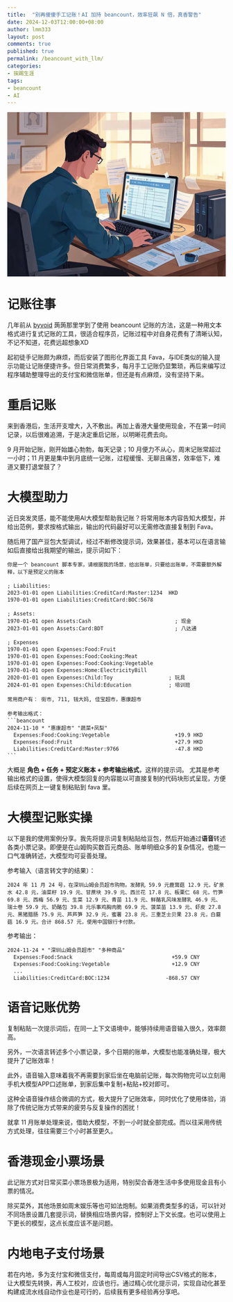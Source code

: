 ```yaml
---
title:  "别再傻傻手工记账！AI 加持 beancount，效率狂飙 N 倍，真香警告"
date: 2024-12-03T12:00:00+08:00
author: lmm333
layout: post
comments: true
published: true
permalink: /beancount_with_llm/
categories:
- 挨踢生涯
tags:
- beancount
- AI
---
```

![head_img.jpeg](../images/2024/2024-12-03-beancount_with_llm/head_img.jpeg)

# 记账往事
几年前从 [byvoid](https://byvoid.com/zht/blog/beancount-bookkeeping-1/) 蒟蒟那里学到了使用 beancount 记账的方法，这是一种用文本格式进行复式记账的工具，很适合程序员，记账过程中对自身花费有了清晰认知，不记不知道，花费远超想象XD
<!--more-->
起初徒手记账颇为麻烦，而后安装了图形化界面工具 Fava，与IDE类似的输入提示功能让记账便捷许多。但日常消费繁多，每月手工记账仍显繁琐，再后来编写过程序辅助整理导出的支付宝和微信账单，但还是有点麻烦，没有坚持下来。

# 重启记账
来到香港后，生活开支增大，入不敷出。再加上香港大量使用现金，不在第一时间记录，以后很难追溯，于是决定重启记账，以明晰花费去向。

9 月开始记账，刚开始雄心勃勃，每天记录；10 月便力不从心，周末记账常超过一小时；11 月更是集中到月底统一记账，过程缓慢、无聊且痛苦，效率低下，难道又要打退堂鼓了？

# 大模型助力
近日突发灵感，能不能使用AI大模型帮助我记账？将常用账本内容告知大模型，并给出范例，要求按格式输出，输出的代码最好可以无需修改直接复制到 Fava。

随后用了国产豆包大型调试，经过不断修改提示词，效果甚佳，基本可以在语言输如后直接给出我期望的输出，提示词如下：

~~~
你是一个 beancount 脚本专家，请根据我的场景，给出账单，只要给出账单，不需要额外解释，以下是预定义的账本

; Liabilities:
2023-01-01 open Liabilities:CreditCard:Master:1234  HKD 
1970-01-01 open Liabilities:CreditCard:BOC:5678

; Assets:
1970-01-01 open Assets:Cash                           ; 现金
2023-01-01 open Assets:Card:BDT                       ; 八达通

; Expenses
1970-01-01 open Expenses:Food:Fruit
1970-01-01 open Expenses:Food:Cooking:Meat
1970-01-01 open Expenses:Food:Cooking:Vegetable
1970-01-01 open Expenses:Home:ElectricityBill
2020-01-01 open Expenses:Child:Toy                  ; 玩具
2024-01-01 open Expenses:Child:Education            ; 培训班

常用商户有： 街市, 711, 钱大妈, 佳宝超市，惠康超市

参考输出格式：
```beancount
2024-11-10 * "惠康超市" "蔬菜+凤梨"
  Expenses:Food:Cooking:Vegetable                     +19.9 HKD
  Expenses:Food:Fruit                                 +27.9 HKD
  Liabilities:CreditCard:Master:9766                  -47.8 HKD
```
~~~

大概是 **角色 + 任务 + 预定义账本 + 参考输出格式**，这样的提示词。 尤其是参考输出格式的设置，使得大模型回复的内容能以可直接复制的代码块形式呈现，方便后续在网页上一键复制粘贴到 fava 里。

# 大模型记账实操
以下是我的使用案例分享。我先将提示词复制粘贴给豆包，然后开始通过**语音**转述各类小票记录。即便是在山姆购买数百元商品、账单明细众多的复杂情况，也能一口气准确转述，大模型均可妥善处理。

参考输入（语言转文字的结果）：
```
2024 年 11 月 24 号，在深圳山姆会员超市购物。发酵乳 59.9 元鹿茸菇 12.9 元，矿泉水 42.8 元，油菜籽 19.9 元、甘蔗块 39.9 元、西兰花 17.8 元、板栗仁 68 元，竹笋 69.8 元、西梅 56.9 元、生菜 12.9 元、青苗 11.9 元、鲜酪乳风味发酵乳 46.9 元、瑞士卷 59.9 元、奶酪包 39.8 元乐事鸡胸肉脆 69.9 元、菠菜苗 13.9 元、虾皮 27.8 元、黑猪腊肠 75.9 元、芦芦笋 32.9 元，蜜薯 23.8 元，三重芝士贝果 23.8 元，白蘑菇 16.9 元。合计 868.57 元，使用中国银行卡付款。
```
参考输出：
```beancount
2024-11-24 * "深圳山姆会员超市" "多种商品"
  Expenses:Food:Snack                                +59.9 CNY
  Expenses:Food:Cooking:Vegetable                    +12.9 CNY
  ...
  Liabilities:CreditCard:BOC:1234                  -868.57 CNY
```

# 语音记账优势
复制粘贴一次提示词后，在同一上下文语境中，能够持续用语音输入很久，效率颇高。

另外，一次语言转述多个小票记录，多个日期的账单，大模型也能准确处理，极大提升了记账效率！

此外，语音输入意味着我不再需要到家后坐在电脑前记账，每次购物完可以立刻用手机大模型APP口述账单，到家后集中复制+粘贴+校对即可。

这种全语音操作结合微调的方式，极大提升了记账效率，同时优化了使用体验，消除了传统记账方式带来的疲劳与反复操作的困扰！

就拿 11 月账单处理来说，借助大模型，不到一小时就全部完成。而以往采用传统方式处理，往往需要三个小时甚至更久。 

# 香港现金小票场景
此记账方式对日常买菜小票场景极为适用，特别契合香港生活中多使用现金且有小票的情况。

除买菜外，其他场景如周末娱乐等也可如法炮制。如果消费类型多的话，可以针对不同场景设置几套提示词，替换相应场景内容，控制好上下文长度。也可以使用上下更长的模型，这点长度应该不是问题。

# 内地电子支付场景
若在内地，多为支付宝和微信支付，每周或每月固定时间导出CSV格式的账本，让大模型先转换，再人工校对，应该也行。通过精心优化提示词，实现自动化甚至构建成流水线自动作业也是可行的，后续我有更多经验再分享吧。 